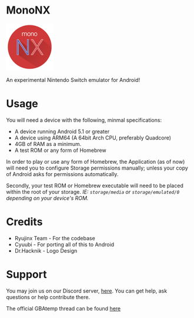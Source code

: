 # MonoNX
![ILogo](Common/Images/MonoNXRound128.png)

An experimental Nintendo Switch emulator for Android!

# Usage

You will need a device with the following, minmal specifications: 
* A device running Android 5.1 or greater 
* A device using ARM64 (A 64bit Arch CPU, preferably Quadcore)
* 4GB of RAM as a minimum. 
* A test ROM or any form of Homebrew

In order to play or use any form of Homebrew, the Application (as of now) will need 
you to configure Storage permissions manually; unless your copy of Android asks for permissions automatically. 

Secondly, your test ROM or Homebrew executable will need to be placed within the root of your storage. *IE: `storage/media` or `storage/emulated/0` depending on your device's ROM.*

# Credits

* Ryujinx Team - For the codebase
* Cyuubi - For porting all of this to Android
* Dr.Hacknik - Logo Design 


# Support 
You may join us on our Discord server, [here](https://discord.gg/XnbXNQM). You can get help, ask questions or help contribute there.

The official GBAtemp thread can be found [here](https://gbatemp.net/threads/mononx-an-experimental-nintendo-switch-emulator-for-android.531427/)

